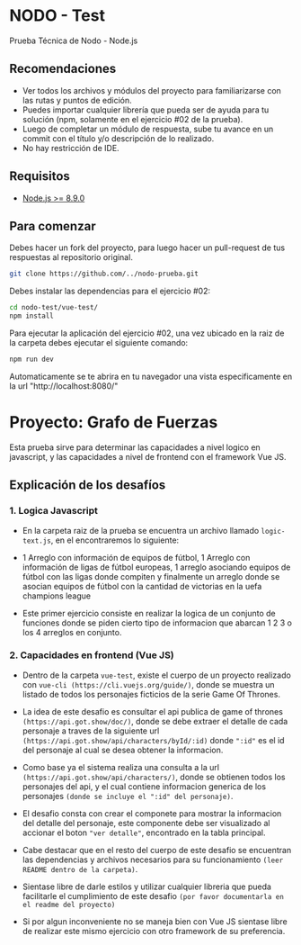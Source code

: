 # NODO - Test
Prueba Técnica de Nodo - Node.js

## Recomendaciones

* Ver todos los archivos y módulos del proyecto para familiarizarse con las rutas y puntos de edición.
* Puedes importar cualquier librería que pueda ser de ayuda para tu solución (npm, solamente en el ejercicio #02 de la prueba).
* Luego de completar un módulo de respuesta, sube tu avance en un commit con el título y/o descripción de lo realizado.
* No hay restricción de IDE.

## Requisitos

* [Node.js >= 8.9.0](https://nodejs.org/en/)

## Para comenzar

Debes hacer un fork del proyecto, para luego hacer un pull-request de tus respuestas al repositorio original.

```sh
git clone https://github.com/../nodo-prueba.git

```

Debes instalar las dependencias para el ejercicio #02:

```sh
cd nodo-test/vue-test/
npm install
```

Para ejecutar la aplicación del ejercicio #02, una vez ubicado en la raiz de la carpeta debes ejecutar el siguiente comando:

```sh
npm run dev
```

Automaticamente se te abrira en tu navegador una vista especificamente en la url "http://localhost:8080/"

# Proyecto: Grafo de Fuerzas

Esta prueba sirve para determinar las capacidades a nivel logico en javascript, y las capacidades a nivel de frontend con el framework Vue JS.

## Explicación de los desafíos

### 1. Logica Javascript
* En la carpeta raiz de la prueba se encuentra un archivo llamado `logic-text.js`, en el encontraremos lo siguiente:

* 1 Arreglo con información de equipos de fútbol, 1 Arreglo con información de ligas de fútbol europeas, 1 arreglo asociando equipos de fútbol con las ligas donde compiten y finalmente un arreglo donde se asocian equipos de fútbol con la cantidad de victorias en la uefa champions league

* Este primer ejercicio consiste en realizar la logica de un conjunto de funciones donde se piden cierto tipo de informacion que abarcan 1 2 3 o los 4 arreglos en conjunto.

### 2. Capacidades en frontend (Vue JS)
* Dentro de la carpeta `vue-test`, existe el cuerpo de un proyecto realizado con `vue-cli (https://cli.vuejs.org/guide/)`, donde se muestra un listado de todos los personajes ficticios de la serie Game Of Thrones.

* La idea de este desafio es consultar el api publica de game of thrones `(https://api.got.show/doc/)`, donde se debe extraer el detalle de cada personaje a traves de la siguiente url `(https://api.got.show/api/characters/byId/:id)` donde `":id"` es el id del personaje al cual se desea obtener la informacion.

* Como base ya el sistema realiza una consulta a la url `(https://api.got.show/api/characters/)`, donde se obtienen todos los personajes del api, y el cual contiene informacion generica de los personajes `(donde se incluye el ":id" del personaje)`.

* El desafio consta con crear el componete para mostrar la informacion del detalle del personaje, este componente debe ser visualizado al accionar el boton `"ver detalle"`, encontrado en la tabla principal.

* Cabe destacar que en el resto del cuerpo de este desafio se encuentran las dependencias y archivos necesarios para su funcionamiento `(leer README dentro de la carpeta)`.

* Sientase libre de darle estilos y utilizar cualquier libreria que pueda facilitarle el cumplimiento de este desafio `(por favor documentarla en el readme del proyecto)`

* Si por algun inconveniente no se maneja bien con Vue JS sientase libre de realizar este mismo ejercicio con otro framework de su preferencia.

